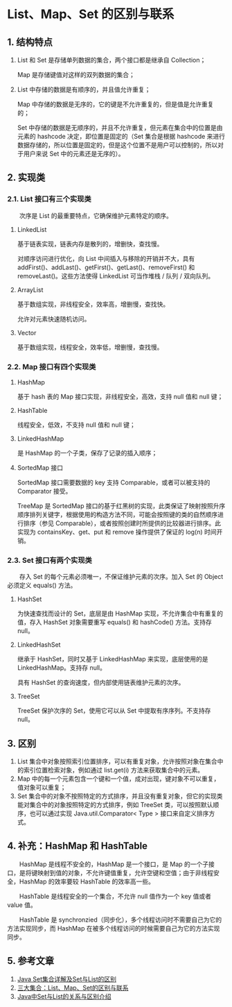 # List、Map、Set 的区别与联系

## 1. 结构特点

1. List 和 Set 是存储单列数据的集合，两个接口都是继承自 Collection；

   Map 是存储键值对这样的双列数据的集合；

2. List 中存储的数据是有顺序的，并且值允许重复；

   Map 中存储的数据是无序的，它的键是不允许重复的，但是值是允许重复的；

   Set 中存储的数据是无顺序的，并且不允许重复，但元素在集合中的位置是由元素的 hashcode 决定，即位置是固定的（Set 集合是根据 hashcode 来进行数据存储的，所以位置是固定的，但是这个位置不是用户可以控制的，所以对于用户来说 Set 中的元素还是无序的）。

## 2. 实现类

### 2.1. List 接口有三个实现类

　　次序是 List 的最重要特点，它确保维护元素特定的顺序。

1. LinkedList

   基于链表实现，链表内存是散列的，增删快，查找慢。

   对顺序访问进行优化，向 List 中间插入与移除的开销并不大，具有 addFirst()、addLast()、getFirst()、getLast()、removeFirst() 和 removeLast()。这些方法使得 LinkedList 可当作堆栈 / 队列 / 双向队列。

2. ArrayList

   基于数组实现，非线程安全，效率高，增删慢，查找快。

   允许对元素快速随机访问。

3. Vector

   基于数组实现，线程安全，效率低，增删慢，查找慢。

### 2.2. Map 接口有四个实现类

1. HashMap

   基于 hash 表的 Map 接口实现，非线程安全，高效，支持 null 值和 null 键；

2. HashTable

   线程安全，低效，不支持 null 值和 null 键；

3. LinkedHashMap

   是 HashMap 的一个子类，保存了记录的插入顺序；

4. SortedMap 接口

   SortedMap 接口需要数据的 key 支持 Comparable，或者可以被支持的 Comparator 接受。
   
   TreeMap 是 SortedMap 接口的基于红黑树的实现，此类保证了映射按照升序顺序排列关键字，根据使用的构造方法不同，可能会按照键的类的自然顺序进行排序（参见 Comparable），或者按照创建时所提供的比较器进行排序。此实现为 containsKey、get、put 和 remove 操作提供了保证的 log(n) 时间开销。

### 2.3. Set 接口有两个实现类

　　存入 Set 的每个元素必须唯一，不保证维护元素的次序。加入 Set 的 Object 必须定义 equals() 方法。

1. HashSet

   为快速查找而设计的 Set，底层是由 HashMap 实现，不允许集合中有重复的值，存入 HashSet 对象需要重写 equals() 和 hashCode() 方法。支持存 null。

2. LinkedHashSet

   继承于 HashSet，同时又基于 LinkedHashMap 来实现，底层使用的是 LinkedHashMap。支持存 null。
   
   具有 HashSet 的查询速度，但内部使用链表维护元素的次序。
   
3. TreeSet

   TreeSet 保护次序的 Set，使用它可以从 Set 中提取有序序列。不支持存 null。

## 3. 区别

1. List 集合中对象按照索引位置排序，可以有重复对象，允许按照对象在集合中的索引位置检索对象，例如通过 list.get(i) 方法来获取集合中的元素。
2. Map 中的每一个元素包含一个键和一个值，成对出现，键对象不可以重复，值对象可以重复；
3. Set 集合中的对象不按照特定的方式排序，并且没有重复对象，但它的实现类能对集合中的对象按照特定的方式排序，例如 TreeSet 类，可以按照默认顺序，也可以通过实现 Java.util.Comparator< Type > 接口来自定义排序方式。

## 4. 补充：HashMap 和 HashTable

　　HashMap 是线程不安全的，HashMap 是一个接口，是 Map 的一个子接口，是将键映射到值的对象，不允许键值重复，允许空键和空值；由于非线程安全，HashMap 的效率要较 HashTable 的效率高一些。

　　HashTable 是线程安全的一个集合，不允许 null 值作为一个 key 值或者 value 值。

　　HashTable 是 synchronzied（同步化），多个线程访问时不需要自己为它的方法实现同步，而 HashMap 在被多个线程访问的时候需要自己为它的方法实现同步。

## 5. 参考文章

1. [Java Set集合详解及Set与List的区别](https://blog.csdn.net/xiaoxiaovbb/article/details/80439643)
2. [三大集合：List、Map、Set的区别与联系](https://blog.csdn.net/yangxingpa/article/details/81023138)
3. [Java中Set与List的关系与区别介绍](https://www.jb51.net/article/62073.htm)